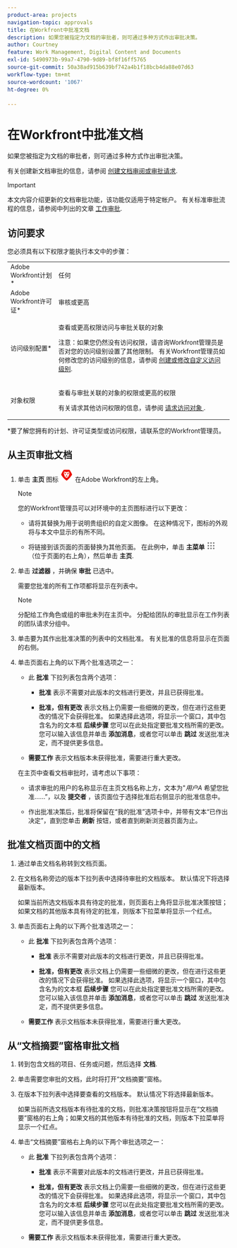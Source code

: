 ```yaml
---
product-area: projects
navigation-topic: approvals
title: 在Workfront中批准文档
description: 如果您被指定为文档的审批者，则可通过多种方式作出审批决策。
author: Courtney
feature: Work Management, Digital Content and Documents
exl-id: 5490973b-99a7-4790-9d89-bf8f16ff5765
source-git-commit: 50a38ad915b639bf742a4b1f18bcb4da88e07d63
workflow-type: tm+mt
source-wordcount: '1067'
ht-degree: 0%

---
```


# 在Workfront中批准文档

如果您被指定为文档的审批者，则可通过多种方式作出审批决策。

有关创建新文档审批的信息，请参阅 [创建文档审阅或审批请求](/help/quicksilver/review-and-approve-work/document-reviews-and-approvals/manage-document-approvals/create-a-document-approval.md).

>[!IMPORTANT]
>
>本文内容介绍更新的文档审批功能，该功能仅适用于特定帐户。 有关标准审批流程的信息，请参阅中列出的文章 [工作审批](/help/quicksilver/review-and-approve-work/manage-approvals/manage-approvals.md).

## 访问要求

您必须具有以下权限才能执行本文中的步骤：

<table style="table-layout:auto"> 
 <col> 
 <col> 
 <tbody> 
  <tr> 
   <td role="rowheader">Adobe Workfront计划*</td> 
   <td> <p>任何</p> </td> 
  </tr> 
  <tr> 
   <td role="rowheader">Adobe Workfront许可证*</td> 
   <td> <p>审核或更高</p> </td> 
  </tr> 
  <tr> 
   <td role="rowheader">访问级别配置*</td> 
   <td> <p>查看或更高权限访问与审批关联的对象</p> <p>注意：如果您仍然没有访问权限，请咨询Workfront管理员是否对您的访问级别设置了其他限制。 有关Workfront管理员如何修改您的访问级别的信息，请参阅 <a href="/help/quicksilver/administration-and-setup/add-users/configure-and-grant-access/create-modify-access-levels.md" class="MCXref xref">创建或修改自定义访问级别</a>.</p> </td> 
  </tr> 
  <tr> 
   <td role="rowheader">对象权限</td> 
   <td> <p>查看与审批关联的对象的权限或更高的权限</p> <p>有关请求其他访问权限的信息，请参阅 <a href="/help/quicksilver/workfront-basics/grant-and-request-access-to-objects/request-access.md" class="MCXref xref">请求访问对象 </a>.</p> </td> 
  </tr> 
 </tbody> 
</table>

&#42;要了解您拥有的计划、许可证类型或访问权限，请联系您的Workfront管理员。

## 从主页审批文档

1. 单击 **主页** 图标 ![](../assets/home-icon-30x29.png) 在Adobe Workfront的左上角。

   >[!NOTE]
   >
   >您的Workfront管理员可以对环境中的主页图标进行以下更改：
   >
   >* 请将其替换为用于说明贵组织的自定义图像。 在这种情况下，图标的外观将与本文中显示的有所不同。
   >
   >* 将链接到该页面的页面替换为其他页面。 在此例中，单击 **主菜单** ![](../assets/main-menu-icon.png) （位于页面的右上角），然后单击 **主页**.

1. 单击 **过滤器** ，并确保 **审批** 已选中。

   需要您批准的所有工作项都将显示在列表中。

   >[!NOTE]
   >
   >分配给工作角色或组的审批未列在主页中。 分配给团队的审批显示在工作列表的团队请求分组中。

1. 单击要为其作出批准决策的列表中的文档批准。 有关批准的信息将显示在页面的右侧。

1. 单击页面右上角的以下两个批准选项之一：

   * 此 **批准** 下拉列表包含两个选项：

      * **批准** 表示不需要对此版本的文档进行更改，并且已获得批准。

      * **批准，但有更改** 表示文档上仍需要一些细微的更改，但在进行这些更改的情况下会获得批准。 如果选择此选项，将显示一个窗口，其中包含名为的文本框 **后续步骤** 您可以在此处指定要批准文档所需的更改。 您可以输入该信息并单击 **添加消息**，或者您可以单击 **跳过** 发送批准决定，而不提供更多信息。

   * **需要工作** 表示文档版本未获得批准，需要进行重大更改。

   在主页中查看文档审批时，请考虑以下事项：

   * 请求审批的用户的名称显示在主页文档名称上方，文本为&quot;*用户A* 希望您批准……”，以及 **提交者** ，该页面位于选择批准后右侧显示的批准信息中。

   * 作出批准决策后，批准将保留在“我的批准”选项卡中，并带有文本“已作出决定”，直到您单击 **刷新** 按钮，或者直到刷新浏览器页面为止。

## 批准文档页面中的文档

1. 通过单击文档名称转到文档页面。

1. 在文档名称旁边的版本下拉列表中选择待审批的文档版本。 默认情况下将选择最新版本。

   如果当前所选文档版本具有待定的批准，则页面右上角将显示批准决策按钮；如果文档的其他版本具有待定的批准，则版本下拉菜单将显示一个红点。

   <!--
   ![](/help/quicksilver/review-and-approve-work/document-reviews-and-approvals/assets/version-dropdown-red-dot.png)
   -->

1. 单击页面右上角的以下两个批准选项之一：

   * 此 **批准** 下拉列表包含两个选项：

      * **批准** 表示不需要对此版本的文档进行更改，并且已获得批准。

      * **批准，但有更改** 表示文档上仍需要一些细微的更改，但在进行这些更改的情况下会获得批准。 如果选择此选项，将显示一个窗口，其中包含名为的文本框 **后续步骤** 您可以在此处指定要批准文档所需的更改。 您可以输入该信息并单击 **添加消息**，或者您可以单击 **跳过** 发送批准决定，而不提供更多信息。

   * **需要工作** 表示文档版本未获得批准，需要进行重大更改。

## 从“文档摘要”窗格审批文档

1. 转到包含文档的项目、任务或问题，然后选择 **文档**.

1. 单击需要您审批的文档，此时将打开“文档摘要”窗格。

1. 在版本下拉列表中选择要查看的文档版本。 默认情况下将选择最新版本。

   如果当前所选文档版本有待批准的文档，则批准决策按钮将显示在“文档摘要”窗格的右上角；如果文档的其他版本有待批准的文档，则版本下拉菜单将显示一个红点。

   <!--
   ![](/help/quicksilver/review-and-approve-work/document-reviews-and-approvals/assets/version-dropdown-red-dot.png)
   -->

1. 单击“文档摘要”窗格右上角的以下两个审批选项之一：

   * 此 **批准** 下拉列表包含两个选项：

      * **批准** 表示不需要对此版本的文档进行更改，并且已获得批准。

      * **批准，但有更改** 表示文档上仍需要一些细微的更改，但在进行这些更改的情况下会获得批准。 如果选择此选项，将显示一个窗口，其中包含名为的文本框 **后续步骤** 您可以在此处指定要批准文档所需的更改。 您可以输入该信息并单击 **添加消息**，或者您可以单击 **跳过** 发送批准决定，而不提供更多信息。

   * **需要工作** 表示文档版本未获得批准，需要进行重大更改。